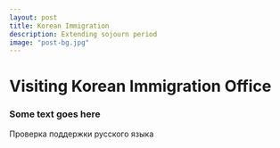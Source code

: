 ```yaml
---
layout: post
title: Korean Immigration
description: Extending sojourn period
image: "post-bg.jpg"
---
```


# Visiting Korean Immigration Office

### Some text goes here
Проверка поддержки русского языка